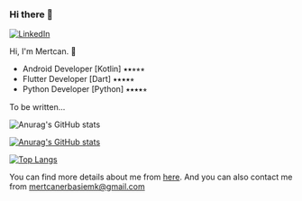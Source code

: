 ### Hi there 👋

[![LinkedIn](https://img.shields.io/badge/linkedin-%230077B5.svg?&style=for-the-badge&logo=linkedin&logoColor=white)](https://www.linkedin.com/in/mertcan-erbaşi-46a554108/)


Hi, I'm Mertcan. 👋

  - Android Developer [Kotlin] ⭑⭑⭒⭒⭒
  - Flutter Developer [Dart] ⭑⭑⭑⭑⭒
  - Python Developer [Python] ⭑⭑⭑⭑⭒



To be written...

![Anurag's GitHub stats](https://github-readme-stats.vercel.app/api?username=mercoski&hide=issues,stars&show_icons=true&include_all_commits=true&theme=radical)

  [![Anurag's GitHub stats](https://github-readme-stats.vercel.app/api?username=mercoski)](https://github.com/anuraghazra/github-readme-stats)
  
  [![Top Langs](https://github-readme-stats.vercel.app/api/top-langs/?username=mercoski&langs_count=3)](https://github.com/anuraghazra/github-readme-stats)



You can find more details about me from [here](https://mercoski.github.io/en). And you can also contact me from mertcanerbasiemk@gmail.com
